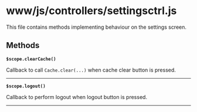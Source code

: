 # www/js/controllers/settingsctrl.js

This file contains methods implementing behaviour on the settings screen.

## Methods

**`$scope.clearCache()`**

Callback to call `Cache.clear(...)` when cache clear button is pressed.
<hr>

**`$scope.logout()`**

Callback to perform logout when logout button is pressed.
<hr>
